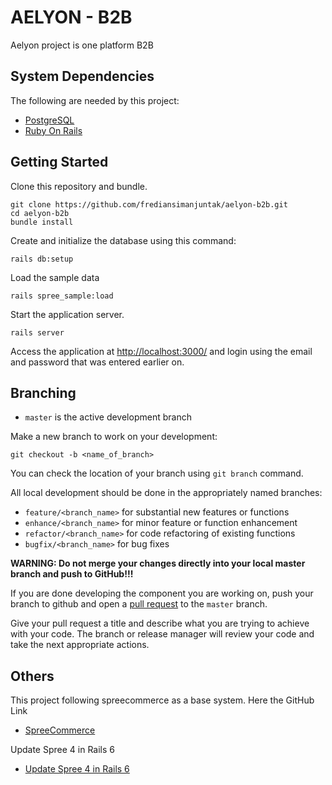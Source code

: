 # AELYON - B2B

Aelyon project is one platform B2B

## System Dependencies

The following are needed by this project:

* [PostgreSQL](http://www.postgresql.org/)
* [Ruby On Rails](https://guides.rubyonrails.org/v6.0/getting_started.html)

## Getting Started

Clone this repository and bundle.

    git clone https://github.com/frediansimanjuntak/aelyon-b2b.git
    cd aelyon-b2b
    bundle install

Create and initialize the database using this command:

    rails db:setup

Load the sample data

    rails spree_sample:load

Start the application server.

    rails server

Access the application at [http://localhost:3000/](http://localhost:3000/) and login using the email and password that was entered earlier on.

## Branching

* `master` is the active development branch

Make a new branch to work on your development:

    git checkout -b <name_of_branch>

You can check the location of your branch using `git branch` command.

All local development should be done in the appropriately named branches:

* `feature/<branch_name>` for substantial new features or functions
* `enhance/<branch_name>` for minor feature or function enhancement
* `refactor/<branch_name>` for code refactoring of existing functions
* `bugfix/<branch_name>` for bug fixes

**WARNING: Do not merge your changes directly into your local master
branch and push to GitHub!!!**

If you are done developing the component you are working on, push your branch to github
and open a [pull request](https://help.github.com/articles/creating-a-pull-request/) to the `master` branch.

Give your pull request a title and describe what you are trying to
achieve with your code. The branch or release manager will review your
code and take the next appropriate actions.

## Others

This project following spreecommerce as a base system. Here the GitHub Link
* [SpreeCommerce](https://github.com/spree/spree)

Update Spree 4 in Rails 6
* [Update Spree 4 in Rails 6](https://guides.spreecommerce.org/developer/upgrades/three-dot-seven-to-four-dot-oh.html)
